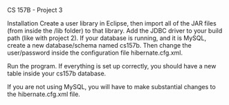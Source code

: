 CS 157B - Project 3

Installation
Create a user library in Eclipse, then import all of the JAR files (from inside the /lib folder) to that library.
Add the JDBC driver to your build path (like with project 2). If your database is running, and it is MySQL, create a new database/schema named cs157b. Then change the user/password inside the configuration file hibernate.cfg.xml.

Run the program. If everything is set up correctly, you should have a new table inside your cs157b database.

If you are not using MySQL, you will have to make substantial changes to the hibernate.cfg.xml file.
